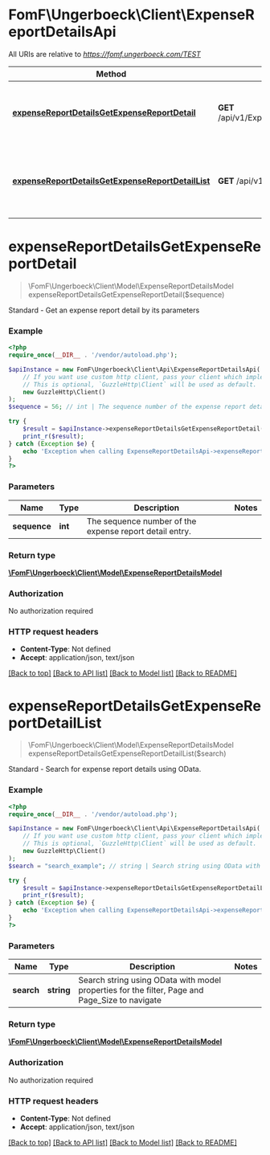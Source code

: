 # FomF\Ungerboeck\Client\ExpenseReportDetailsApi

All URIs are relative to *https://fomf.ungerboeck.com/TEST*

Method | HTTP request | Description
------------- | ------------- | -------------
[**expenseReportDetailsGetExpenseReportDetail**](ExpenseReportDetailsApi.md#expenseReportDetailsGetExpenseReportDetail) | **GET** /api/v1/ExpenseReportDetails/{Sequence} | Standard - Get an expense report detail by its parameters
[**expenseReportDetailsGetExpenseReportDetailList**](ExpenseReportDetailsApi.md#expenseReportDetailsGetExpenseReportDetailList) | **GET** /api/v1/ExpenseReportDetails | Standard - Search for expense report details using OData.


# **expenseReportDetailsGetExpenseReportDetail**
> \FomF\Ungerboeck\Client\Model\ExpenseReportDetailsModel expenseReportDetailsGetExpenseReportDetail($sequence)

Standard - Get an expense report detail by its parameters

### Example
```php
<?php
require_once(__DIR__ . '/vendor/autoload.php');

$apiInstance = new FomF\Ungerboeck\Client\Api\ExpenseReportDetailsApi(
    // If you want use custom http client, pass your client which implements `GuzzleHttp\ClientInterface`.
    // This is optional, `GuzzleHttp\Client` will be used as default.
    new GuzzleHttp\Client()
);
$sequence = 56; // int | The sequence number of the expense report detail entry.

try {
    $result = $apiInstance->expenseReportDetailsGetExpenseReportDetail($sequence);
    print_r($result);
} catch (Exception $e) {
    echo 'Exception when calling ExpenseReportDetailsApi->expenseReportDetailsGetExpenseReportDetail: ', $e->getMessage(), PHP_EOL;
}
?>
```

### Parameters

Name | Type | Description  | Notes
------------- | ------------- | ------------- | -------------
 **sequence** | **int**| The sequence number of the expense report detail entry. |

### Return type

[**\FomF\Ungerboeck\Client\Model\ExpenseReportDetailsModel**](../Model/ExpenseReportDetailsModel.md)

### Authorization

No authorization required

### HTTP request headers

 - **Content-Type**: Not defined
 - **Accept**: application/json, text/json

[[Back to top]](#) [[Back to API list]](../../README.md#documentation-for-api-endpoints) [[Back to Model list]](../../README.md#documentation-for-models) [[Back to README]](../../README.md)

# **expenseReportDetailsGetExpenseReportDetailList**
> \FomF\Ungerboeck\Client\Model\ExpenseReportDetailsModel expenseReportDetailsGetExpenseReportDetailList($search)

Standard - Search for expense report details using OData.

### Example
```php
<?php
require_once(__DIR__ . '/vendor/autoload.php');

$apiInstance = new FomF\Ungerboeck\Client\Api\ExpenseReportDetailsApi(
    // If you want use custom http client, pass your client which implements `GuzzleHttp\ClientInterface`.
    // This is optional, `GuzzleHttp\Client` will be used as default.
    new GuzzleHttp\Client()
);
$search = "search_example"; // string | Search string using OData with model properties for the filter, Page and Page_Size to navigate

try {
    $result = $apiInstance->expenseReportDetailsGetExpenseReportDetailList($search);
    print_r($result);
} catch (Exception $e) {
    echo 'Exception when calling ExpenseReportDetailsApi->expenseReportDetailsGetExpenseReportDetailList: ', $e->getMessage(), PHP_EOL;
}
?>
```

### Parameters

Name | Type | Description  | Notes
------------- | ------------- | ------------- | -------------
 **search** | **string**| Search string using OData with model properties for the filter, Page and Page_Size to navigate |

### Return type

[**\FomF\Ungerboeck\Client\Model\ExpenseReportDetailsModel**](../Model/ExpenseReportDetailsModel.md)

### Authorization

No authorization required

### HTTP request headers

 - **Content-Type**: Not defined
 - **Accept**: application/json, text/json

[[Back to top]](#) [[Back to API list]](../../README.md#documentation-for-api-endpoints) [[Back to Model list]](../../README.md#documentation-for-models) [[Back to README]](../../README.md)

